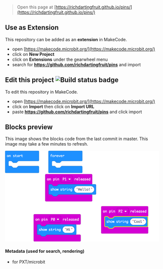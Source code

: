 
> Open this page at [https://richdartingfruit.github.io/pins/](https://richdartingfruit.github.io/pins/)

## Use as Extension

This repository can be added as an **extension** in MakeCode.

* open [https://makecode.microbit.org/](https://makecode.microbit.org/)
* click on **New Project**
* click on **Extensions** under the gearwheel menu
* search for **https://github.com/richdartingfruit/pins** and import

## Edit this project ![Build status badge](https://github.com/richdartingfruit/pins/workflows/MakeCode/badge.svg)

To edit this repository in MakeCode.

* open [https://makecode.microbit.org/](https://makecode.microbit.org/)
* click on **Import** then click on **Import URL**
* paste **https://github.com/richdartingfruit/pins** and click import

## Blocks preview

This image shows the blocks code from the last commit in master.
This image may take a few minutes to refresh.

![A rendered view of the blocks](https://github.com/richdartingfruit/pins/raw/master/.github/makecode/blocks.png)

#### Metadata (used for search, rendering)

* for PXT/microbit
<script src="https://makecode.com/gh-pages-embed.js"></script><script>makeCodeRender("{{ site.makecode.home_url }}", "{{ site.github.owner_name }}/{{ site.github.repository_name }}");</script>
